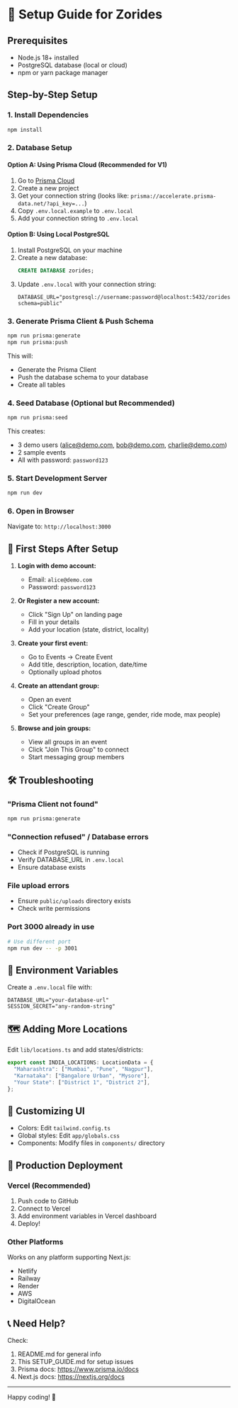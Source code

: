 # 🚀 Setup Guide for Zorides

## Prerequisites

- Node.js 18+ installed
- PostgreSQL database (local or cloud)
- npm or yarn package manager

## Step-by-Step Setup

### 1. Install Dependencies

```bash
npm install
```

### 2. Database Setup

#### Option A: Using Prisma Cloud (Recommended for V1)

1. Go to [Prisma Cloud](https://cloud.prisma.io/)
2. Create a new project
3. Get your connection string (looks like: `prisma://accelerate.prisma-data.net/?api_key=...`)
4. Copy `.env.local.example` to `.env.local`
5. Add your connection string to `.env.local`

#### Option B: Using Local PostgreSQL

1. Install PostgreSQL on your machine
2. Create a new database:
   ```sql
   CREATE DATABASE zorides;
   ```
3. Update `.env.local` with your connection string:
   ```
   DATABASE_URL="postgresql://username:password@localhost:5432/zorides?schema=public"
   ```

### 3. Generate Prisma Client & Push Schema

```bash
npm run prisma:generate
npm run prisma:push
```

This will:
- Generate the Prisma Client
- Push the database schema to your database
- Create all tables

### 4. Seed Database (Optional but Recommended)

```bash
npm run prisma:seed
```

This creates:
- 3 demo users (alice@demo.com, bob@demo.com, charlie@demo.com)
- 2 sample events
- All with password: `password123`

### 5. Start Development Server

```bash
npm run dev
```

### 6. Open in Browser

Navigate to: `http://localhost:3000`

## 🎯 First Steps After Setup

1. **Login with demo account:**
   - Email: `alice@demo.com`
   - Password: `password123`

2. **Or Register a new account:**
   - Click "Sign Up" on landing page
   - Fill in your details
   - Add your location (state, district, locality)

3. **Create your first event:**
   - Go to Events → Create Event
   - Add title, description, location, date/time
   - Optionally upload photos

4. **Create an attendant group:**
   - Open an event
   - Click "Create Group"
   - Set your preferences (age range, gender, ride mode, max people)

5. **Browse and join groups:**
   - View all groups in an event
   - Click "Join This Group" to connect
   - Start messaging group members

## 🛠️ Troubleshooting

### "Prisma Client not found"
```bash
npm run prisma:generate
```

### "Connection refused" / Database errors
- Check if PostgreSQL is running
- Verify DATABASE_URL in `.env.local`
- Ensure database exists

### File upload errors
- Ensure `public/uploads` directory exists
- Check write permissions

### Port 3000 already in use
```bash
# Use different port
npm run dev -- -p 3001
```

## 📝 Environment Variables

Create a `.env.local` file with:

```env
DATABASE_URL="your-database-url"
SESSION_SECRET="any-random-string"
```

## 🗺️ Adding More Locations

Edit `lib/locations.ts` and add states/districts:

```typescript
export const INDIA_LOCATIONS: LocationData = {
  "Maharashtra": ["Mumbai", "Pune", "Nagpur"],
  "Karnataka": ["Bangalore Urban", "Mysore"],
  "Your State": ["District 1", "District 2"],
};
```

## 🎨 Customizing UI

- Colors: Edit `tailwind.config.ts`
- Global styles: Edit `app/globals.css`
- Components: Modify files in `components/` directory

## 🚀 Production Deployment

### Vercel (Recommended)

1. Push code to GitHub
2. Connect to Vercel
3. Add environment variables in Vercel dashboard
4. Deploy!

### Other Platforms

Works on any platform supporting Next.js:
- Netlify
- Railway
- Render
- AWS
- DigitalOcean

## 📞 Need Help?

Check:
1. README.md for general info
2. This SETUP_GUIDE.md for setup issues
3. Prisma docs: https://www.prisma.io/docs
4. Next.js docs: https://nextjs.org/docs

---

Happy coding! 🎉
